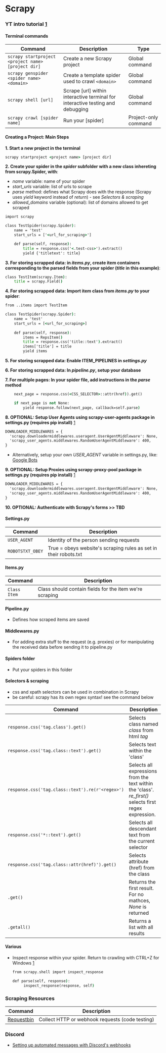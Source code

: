 Scrapy
============


### YT intro tutorial [1](https://www.youtube.com/playlist?list=PLhTjy8cBISEqkN-5Ku_kXG4QW33sxQo0t)

#### Terminal commands
| Command | Description | Type |
| ------- | ----------- | ----------- |
| `scrapy startproject <project name> [project dir] ` | Create a new Scrapy project | Global command |
| `scrapy genspider <spider name> <domain> ` | Create a template spider used to crawl `<domain>`  | Global command |
| `scrapy shell [url]` | Scrape [url] within interactive terminal for interactive testing and debugging | Global command |
| `scrapy crawl [spider name]` | Run your [spider] | Project-only command |

#### Creating a Project: Main Steps
**1. Start a new project in the terminal**
  ```cmd
  scrapy startproject <project name> [project dir]
  ```
**2. Create your spider in the *spider* subfolder with a new class inhereting from scrapy.Spider, with**:
- *name* variable: name of your spider 
- *start_urls* variable: list of urls to scrape
- *parse* method: defines what Scrapy does with the response (Scrapy uses *yield* keyword instead of *return*) - see *Selectors & scraping*
- *allowed_domains* variable (optional): list of domains allowed to get scraped

```cmd
import scrapy

class TestSpider(scrapy.Spider):
    name = 'test'
    start_urls = ['<url_for_scraping>']

    def parse(self, response):
        title = response.css('<.test-css>').extract()
        yield {'titletext': title}

```
**3. For storing scrapped data: in *items.py*, create item containers corresponding to the parsed fields from your spider (*title* in this example)**:

```cmd
class TestItem(scrapy.Item):
    title = scrapy.Field()
```
**4. For storing scrapped data: Import item class from *items.py* to your spider**:
```cmd
from ..items import TestItem

class TestSpider(scrapy.Spider):
    name = 'test'
    start_urls = [<url_for_scraping>]
    
    def parse(self, response):
        items = RepsItem()
        title = response.css('title::text').extract()
        items['title'] = title
        yield items
```

**5. For storing scrapped data: Enable ITEM_PIPELINES in *settings.py***

**6. For storing scrapped data: In *pipeline.py*, setup your database**

**7. For multiple pages: In your spider file, add instructions in the *parse* method**
```cmd
    next_page = response.css(<CSS_SELECTOR>::attr(href)).get()

    if next_page is not None:
        yield response.follow(next_page, callback=self.parse)
```
**8. OPTIONAL: Setup User Agents using scrapy-user-agents package in settings.py (requires pip install)** [1](https://pypi.org/project/scrapy-user-agents/)
  ```cmd
DOWNLOADER_MIDDLEWARES = {
    'scrapy.downloadermiddlewares.useragent.UserAgentMiddleware': None,
    'scrapy_user_agents.middlewares.RandomUserAgentMiddleware': 400,
}
  ```
- Alternatively, setup your own *USER_AGENT* variable in settings.py, like: [Google Bots](https://developers.whatismybrowser.com/useragents/explore/software_name/googlebot/)

**9. OPTIONAL: Setup Proxies using scrapy-proxy-pool package in settings.py (requires pip install)** [1](https://github.com/rejoiceinhope/scrapy-proxy-pool)
  ```cmd
DOWNLOADER_MIDDLEWARES = {
    'scrapy.downloadermiddlewares.useragent.UserAgentMiddleware': None,
    'scrapy_user_agents.middlewares.RandomUserAgentMiddleware': 400,
}
  ```
**10. OPTIONAL: Authenticate with Scrapy's forms >> TBD**

#### Settings.py
| Command | Description |
| ------- | ----------- |
| `USER_AGENT` | Identity of the person sending requests |
| `ROBOTSTXT_OBEY` | True = obeys website's scraping rules as set in their robots.txt |

#### Items.py
| Command | Description |
| ------- | ----------- |
| `Class Item` | Class should contain fields for the item we're scraping |

#### Pipeline.py
- Defines how scraped items are saved

#### Middlewares.py
- For adding extra stuff to the request (e.g. proxies) or for manipulating the received data before sending it to pipeline.py

#### Spiders folder
- Put your spiders in this folder

#### Selectors & scraping
- css and xpath selectors can be used in combination in Scrapy
- be careful: scrapy has its own regex syntax! see the command below

| Command | Description |
| ------- | ----------- |
| `response.css('tag.class').get()` | Selects class named *class* from html *tag* |
| `response.css('tag.class::text').get()` | Selects text within the 'class' |
| `response.css('tag.class::text').re(r'<regex>')` | Selects all <regex> expressions from the text within the 'class'. *re_first()* selects first regex expression. |
| `response.css('*::text').get()` | Selects all descendant text from the current selector |
| `response.css('tag.class::attr(href)').get()` | Selects attribute (href) from the class |
| `.get()` | Returns the first result. For no mathces, *None* is returned |
| `.getall()` | Returns a list with all results |

#### Various
- Inspect response within your spider. Return to crawling with CTRL+Z for Windows [1](https://docs.scrapy.org/en/latest/topics/shell.html#invoking-the-shell-from-spiders-to-inspect-responses)
  ```cmd
  from scrapy.shell import inspect_response
  
  def parse(self, response):
       inspect_response(response, self)
  ```
  
### Scraping Resources
| Command | Description |
| ------- | ----------- |
| [Requestbin](https://requestbin.com/) | Collect HTTP or webhook requests (code testing) |

  
 ### Discord

- [Setting up automated messages with Discord's webhooks](https://support.discord.com/hc/en-us/articles/228383668-Intro-to-Webhooks)
